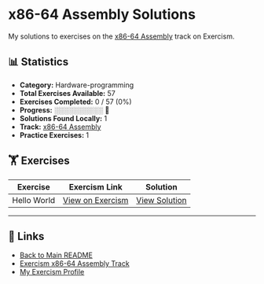 # x86-64 Assembly Solutions

My solutions to exercises on the [x86-64 Assembly](https://exercism.org/tracks/x86-64-assembly) track on Exercism.

## 📊 Statistics

- **Category:** Hardware-programming
- **Total Exercises Available:** 57
- **Exercises Completed:** 0 / 57 (0%)
- **Progress:** ░░░░░░░░░░ 🔴
- **Solutions Found Locally:** 1
- **Track:** [x86-64 Assembly](https://exercism.org/tracks/x86-64-assembly)
- **Practice Exercises:** 1

## 🏋️ Exercises

| Exercise | Exercism Link | Solution |
|----------|---------------|----------|
| Hello World | [View on Exercism](https://exercism.org/tracks/x86-64-assembly/exercises/hello-world) | [View Solution](hello-world/README.md) |

---

## 🔗 Links

- [Back to Main README](../README.md)
- [Exercism x86-64 Assembly Track](https://exercism.org/tracks/x86-64-assembly)
- [My Exercism Profile](https://exercism.org/profiles/princemuel)
